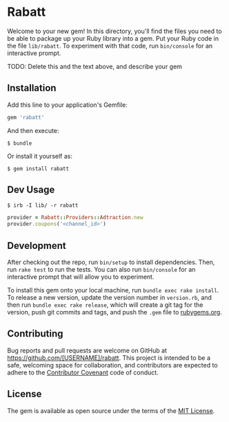 # Rabatt

Welcome to your new gem! In this directory, you'll find the files you need to be able to package up your Ruby library into a gem. Put your Ruby code in the file `lib/rabatt`. To experiment with that code, run `bin/console` for an interactive prompt.

TODO: Delete this and the text above, and describe your gem

## Installation

Add this line to your application's Gemfile:

```ruby
gem 'rabatt'
```

And then execute:

    $ bundle

Or install it yourself as:

    $ gem install rabatt

## Dev Usage

    $ irb -I lib/ -r rabatt

```ruby
provider = Rabatt::Providers::Adtraction.new
provider.coupons('<channel_id>')
```

## Development

After checking out the repo, run `bin/setup` to install dependencies. Then, run `rake test` to run the tests. You can also run `bin/console` for an interactive prompt that will allow you to experiment.

To install this gem onto your local machine, run `bundle exec rake install`. To release a new version, update the version number in `version.rb`, and then run `bundle exec rake release`, which will create a git tag for the version, push git commits and tags, and push the `.gem` file to [rubygems.org](https://rubygems.org).

## Contributing

Bug reports and pull requests are welcome on GitHub at https://github.com/[USERNAME]/rabatt. This project is intended to be a safe, welcoming space for collaboration, and contributors are expected to adhere to the [Contributor Covenant](http://contributor-covenant.org) code of conduct.


## License

The gem is available as open source under the terms of the [MIT License](http://opensource.org/licenses/MIT).
